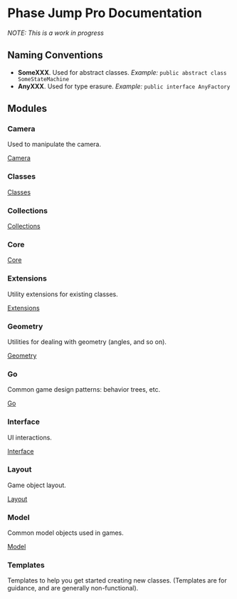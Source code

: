 # Phase Jump Pro Documentation

_NOTE: This is a work in progress_

## Naming Conventions

- **SomeXXX**. Used for abstract classes. _Example:_ `public abstract class SomeStateMachine`
- **AnyXXX**. Used for type erasure. _Example:_ `public interface AnyFactory`

## Modules

### Camera

Used to manipulate the camera.

[Camera](modules/camera/camera.md)

### Classes

[Classes](modules/classes/classes.md)

### Collections

[Collections](modules/collections/collections.md)

### Core

[Core](modules/core/core.md)

### Extensions

Utility extensions for existing classes.

[Extensions](modules/extensions.md)

### Geometry

Utilities for dealing with geometry (angles, and so on).

[Geometry](modules/geometry.md)

### Go

Common game design patterns: behavior trees, etc.

[Go](modules/go.md)

### Interface

UI interactions.

[Interface](modules/interface/interface.md)


### Layout

Game object layout.

[Layout](modules/layout/layout.md)


### Model

Common model objects used in games.

[Model](modules/model/model.md)

### Templates

Templates to help you get started creating new classes. (Templates are for guidance, and are generally non-functional).
